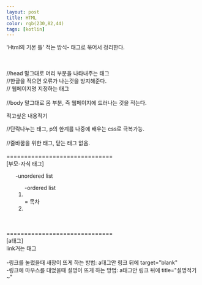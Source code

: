 ```yaml
---
layout: post
title: HTML
color: rgb(230,82,44)
tags: [kotlin]
---
```

'Html의 기본 틀' 적는 방식- 태그로 묶어서 정리한다. <br>
<!Doctype html>  <br>
<html>    <br>
<head>   //head 말그대로 머리 부분을 나타내주는 태그 <br>
    <meta charset="utf-8">  //한글을 적으면 오류가 나는것을 방지해준다.  <br>
    <title></title>  // 웹페이지명 지정하는 태그    <br>
</head>    <br>
<body> //body 말그대로 몸 부분, 즉 웹페이지에 드러나는 것을 적는다.    <br>
   <p> 적고싶은 내용적기 </p> //단락나누는 태그, p의 한계를 나중에 배우는 css로 극복가능.   <br>
   <br>   //줄바꿈을 위한 태그, 닫는 태그 없음.
</body>   <br>
</html>    <br>
==============================  <br>
[부모-자식 태그]    <br>
<ul>-unordered list           <ol>-ordered list   <br>
   <li></li>  = 목차                    <li></li>    <br>
</ul>                         </ol>               <br>
==============================    <br>
[a태그]    <br>
link거는 태그    <br>
<a href="link주소복사해서 붙여넣기"></a>     <br>
 -링크를 눌렀을때 새창이 뜨게 하는 방법: a태그안 링크 뒤에 target="blank"   <br>
 -링크에 마우스를 대었을때 설명이 뜨게 하는 방법: a태그안 링크 뒤에 title="설명적기~"  <br>
